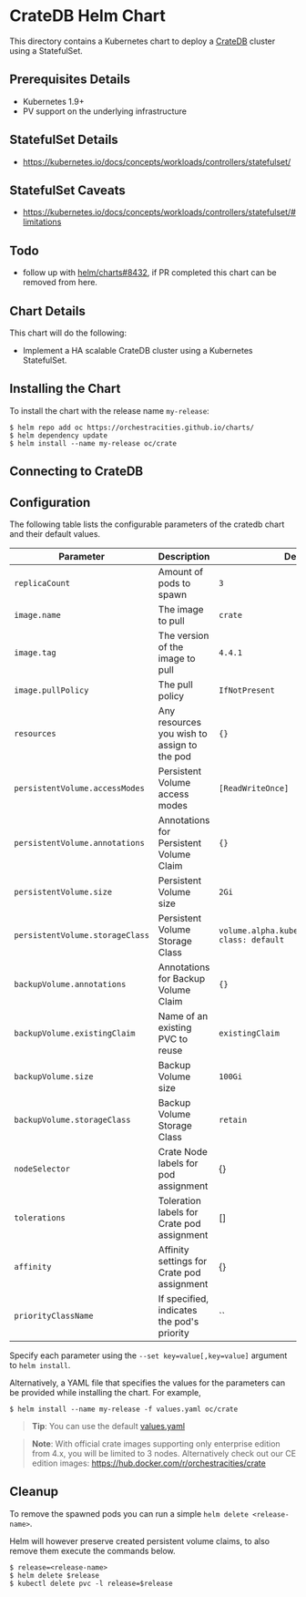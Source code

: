 # CrateDB Helm Chart

This directory contains a Kubernetes chart to deploy a [CrateDB](https://crate.io) cluster using a StatefulSet.

## Prerequisites Details
* Kubernetes 1.9+
* PV support on the underlying infrastructure

## StatefulSet Details
* https://kubernetes.io/docs/concepts/workloads/controllers/statefulset/

## StatefulSet Caveats
* https://kubernetes.io/docs/concepts/workloads/controllers/statefulset/#limitations

## Todo
* follow up with [helm/charts#8432](helm/charts#8432), if PR completed this chart
  can be removed from here.

## Chart Details
This chart will do the following:

* Implement a HA scalable CrateDB cluster using a Kubernetes StatefulSet.

## Installing the Chart

To install the chart with the release name `my-release`:

```console
$ helm repo add oc https://orchestracities.github.io/charts/
$ helm dependency update
$ helm install --name my-release oc/crate
```

## Connecting to CrateDB


## Configuration

The following table lists the configurable parameters of the cratedb chart and their default values.

|       Parameter                   |           Description                       |                         Default                     |
|-----------------------------------|---------------------------------------------|-----------------------------------------------------|
| `replicaCount`                    | Amount of pods to spawn                     | `3`                                                 |
| `image.name`                      | The image to pull                           | `crate`                                             |
| `image.tag`                       | The version of the image to pull            | `4.4.1`                                             |
| `image.pullPolicy`                | The pull policy                             | `IfNotPresent`                                      |
| `resources`                       | Any resources you wish to assign to the pod | `{}`                                                |
| `persistentVolume.accessModes`    | Persistent Volume access modes              | `[ReadWriteOnce]`                                   |
| `persistentVolume.annotations`    | Annotations for Persistent Volume Claim     | `{}`                                                |
| `persistentVolume.size`           | Persistent Volume size                      | `2Gi`                                               |
| `persistentVolume.storageClass`   | Persistent Volume Storage Class             | `volume.alpha.kubernetes.io/storage-class: default` |
| `backupVolume.annotations`        | Annotations for Backup Volume Claim         | `{}`                                                |
| `backupVolume.existingClaim`      | Name of an existing PVC to reuse            | `existingClaim`                                     |
| `backupVolume.size`               | Backup Volume size                          | `100Gi`                                             |
| `backupVolume.storageClass`       | Backup Volume Storage Class                 | `retain`                                            |
| `nodeSelector`                    | Crate Node labels for pod assignment        | {}                                                  |
| `tolerations`                     | Toleration labels for Crate pod assignment  | []                                                  |
| `affinity`                        | Affinity settings for Crate pod assignment  | {}                                                  |
| `priorityClassName`               | If specified, indicates the pod's priority  | ``                                                  |

Specify each parameter using the `--set key=value[,key=value]` argument to `helm install`.

Alternatively, a YAML file that specifies the values for the parameters can be provided while installing the chart. For example,

```console
$ helm install --name my-release -f values.yaml oc/crate
```

> **Tip**: You can use the default [values.yaml](values.yaml)


> **Note**: With official crate images supporting only enterprise edition
> from 4.x, you will be limited to 3 nodes. Alternatively check out our
> CE edition images: https://hub.docker.com/r/orchestracities/crate

## Cleanup

To remove the spawned pods you can run a simple `helm delete <release-name>`.

Helm will however preserve created persistent volume claims,
to also remove them execute the commands below.

```console
$ release=<release-name>
$ helm delete $release
$ kubectl delete pvc -l release=$release
```
